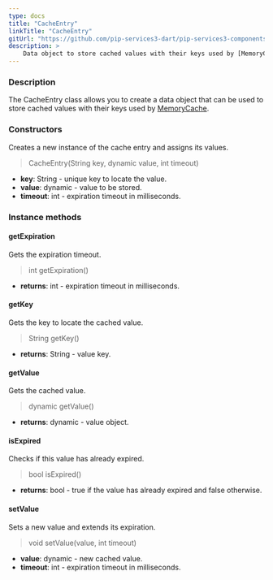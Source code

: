 ```yaml
---
type: docs
title: "CacheEntry"
linkTitle: "CacheEntry"
gitUrl: "https://github.com/pip-services3-dart/pip-services3-components-dart"
description: >
    Data object to store cached values with their keys used by [MemoryCache](../memory_cache).
---
```


### Description

The CacheEntry class allows you to create a data object that can be used to store cached values with their keys used by [MemoryCache](../memory_cache).

### Constructors
Creates a new instance of the cache entry and assigns its values.

> CacheEntry(String key, dynamic value, int timeout)

- **key**: String - unique key to locate the value.
- **value**: dynamic - value to be stored.
- **timeout**: int - expiration timeout in milliseconds.


### Instance methods

#### getExpiration
Gets the expiration timeout.

> int getExpiration()

- **returns**: int - expiration timeout in milliseconds.


#### getKey
Gets the key to locate the cached value.

> String getKey()

- **returns**: String - value key.


#### getValue
Gets the cached value.

> dynamic getValue()

- **returns**: dynamic - value object.


#### isExpired
Checks if this value has already expired.

> bool isExpired()

- **returns**: bool - true if the value has already expired and false otherwise.


#### setValue
Sets a new value and extends its expiration.

> void setValue(value, int timeout)

- **value**: dynamic - new cached value.
- **timeout**: int - expiration timeout in milliseconds.
